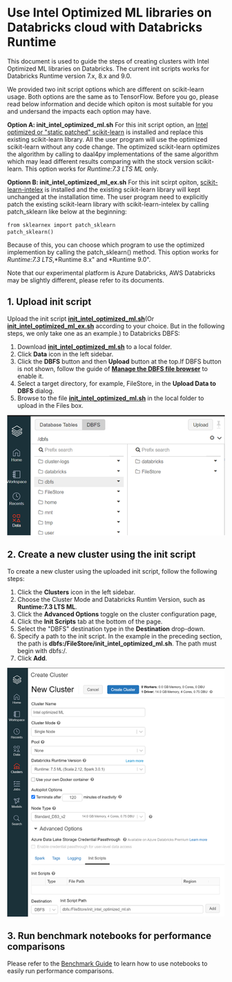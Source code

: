 # Use Intel Optimized ML libraries on Databricks cloud with Databricks Runtime 
This document is used to guide the steps of creating clusters with Intel Optimized ML libraries on Databricks.  The current init scripts works for Databricks Runtime version 7.x, 8.x and 9.0. 

We provided two init script options which are different on scikit-learn usage. Both options are the same as to TensorFlow. Before you go, please read below information and decide which opiton is most suitable for you and undersand the impacts each option may have.

**Option A: init_intel_optimized_ml.sh** For this init script option, an [Intel optimized or "static patched" scikit-learn](https://anaconda.org/intel/scikit-learn) is installed and replace this existing scikit-learn library. All the user program will use the optimized scikit-learn without any code change. The optimized scikit-learn optimizes the algorithm by calling to daal4py implementations of the same algorithm which may lead different results comparing with the stock version scikit-learn. This option works for *Runtime:7.3 LTS ML* only. 

**Optionn B: init_intel_optimized_ml_ex.sh**  For this init scirpt opiton, [scikit-learn-intelex](https://github.com/intel/scikit-learn-intelex#%EF%B8%8F-get-started) is installed and the existing scikit-learn library will kept unchanged at the installation time. The user program need to explicitly patch the existing scikit-learn library with scikit-learn-intelex by calling patch_sklearn like below at the beginning:

```
from sklearnex import patch_sklearn 
patch_sklearn()
```

Because of this, you can choose which program to use the optimized implemention by calling the patch_sklearn() method. This option works for *Runtime:7.3 LTS*,*Runtime 8.x" and *Runtime 9.0". 

Note that our experimental platform is Azure Databricks, AWS Databricks may be slightly different, please refer to its documents.

## 1. Upload init script

Upload the init script **[init_intel_optimized_ml.sh](./init_intel_optimized_ml.sh)**(Or **[init_intel_optimized_ml_ex.sh](./init_intel_optimized_ml_ex.sh)** according to your choice. But in the following steps, we only take one as an example.) to Databricks DBFS:

1. Download **[init_intel_optimized_ml.sh](./init_intel_optimized_ml.sh)** to a local folder.
2. Click **Data** icon in the left sidebar.
3. Click the **DBFS** button and then **Upload** button at the top.If DBFS button is not shown, follow the guide of **[Manage the DBFS file browser](https://docs.microsoft.com/en-us/azure/databricks/administration-guide/workspace/dbfs-browser)** to enable it. 
4. Select a target directory, for example, FileStore, in the **Upload Data to DBFS** dialog.
5. Browse to the file **[init_intel_optimized_ml.sh](./init_intel_optimized_ml.sh)** in the local folder to upload in the Files box.

![upload_init_script](./imgs/upload_init_script.png)


## 2. Create a new cluster using the init script
To create a new cluster using the uploaded init script, follow the following steps:

1. Click the  **Clusters** icon in the left sidebar.
2. Choose the Cluster Mode and Databricks Runtim Version, such as **Runtime:7.3 LTS ML**.
3. Click the **Advanced Options** toggle on the cluster configuration page,
4. Click the **Init Scripts** tab at the bottom of the page.
5. Select the "DBFS" destination type in the **Destination** drop-down.
6. Specify a path to the init script. In the example in the preceding section, the path is **dbfs:/FileStore/init_intel_optimized_ml.sh**. The path must begin with dbfs:/.
7. Click **Add**. 

![create_cluster](./imgs/create_cluster.png)


## 3. Run benchmark notebooks for performance comparisons

Please refer to the [Benchmark Guide](./benchmark/README.md) to learn how to use notebooks to easily run performance comparisons.
